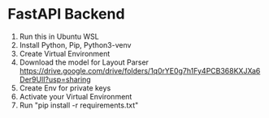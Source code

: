 # FastAPI Backend

1. Run this in Ubuntu WSL 
2. Install Python, Pip, Python3-venv
3. Create Virtual Environment
4. Download the model for Layout Parser https://drive.google.com/drive/folders/1q0rYE0g7h1Fy4PCB368KXJXa6Der9UlI?usp=sharing
5. Create Env for private keys
6. Activate your Virtual Environment
7. Run "pip install -r requirements.txt"